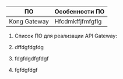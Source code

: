 | ПО           | Особенности ПО   |
|--------------|------------------|
| Kong Gateway | Hfcdmkffjfmfgflg |

1. Список ПО для реализации API Gateway:

2. dffdgfdgfdg
3. fdgfdgdfgfdgf
4. fgfdgfdgf

